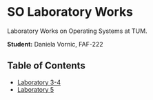 # SO Laboratory Works

Laboratory Works on Operating Systems at TUM.

**Student:** Daniela Vornic, FAF-222

## Table of Contents

- [Laboratory 3-4](lab_4/README.md)
- [Laboratory 5](lab_5/README.md)
